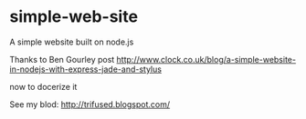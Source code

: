 # simple-web-site
A simple website built on node.js

Thanks to Ben Gourley post
http://www.clock.co.uk/blog/a-simple-website-in-nodejs-with-express-jade-and-stylus

now to docerize it



See my blod: http://trifused.blogspot.com/
                        
